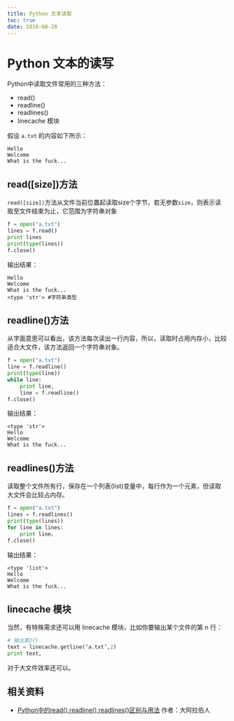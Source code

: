 ```yaml
---
title: Python 文本读取
toc: true
date: 2018-08-28
---
```

# Python 文本的读写

Python中读取文件常用的三种方法：

- read()
- readline()
- readlines()
- linecache 模块

假设 `a.txt` 的内容如下所示：

```
Hello
Welcome
What is the fuck...
```

## read([size])方法

`read([size])`方法从文件当前位置起读取size个字节，若无参数`size`，则表示读取至文件结束为止，它范围为字符串对象

```python
f = open("a.txt")
lines = f.read()
print lines
print(type(lines))
f.close()
```

输出结果：

```
Hello
Welcome
What is the fuck...
<type 'str'> #字符串类型
```

## readline()方法

从字面意思可以看出，该方法每次读出一行内容，所以，读取时占用内存小，比较适合大文件，该方法返回一个字符串对象。

```python
f = open("a.txt")
line = f.readline()
print(type(line))
while line:
    print line,
    line = f.readline()
f.close()
```

输出结果：

```
<type 'str'>
Hello
Welcome
What is the fuck...
```

## readlines()方法

读取整个文件所有行，保存在一个列表(list)变量中，每行作为一个元素，但读取大文件会比较占内存。

```python
f = open("a.txt")
lines = f.readlines()
print(type(lines))
for line in lines:
    print line，
f.close()
```

输出结果：

```
<type 'list'>
Hello
Welcome
What is the fuck...
```

## linecache 模块

当然，有特殊需求还可以用 linecache 模块，比如你要输出某个文件的第 n 行：

```python
# 输出第2行
text = linecache.getline(‘a.txt’,2)
print text,
```

对于大文件效率还可以。



## 相关资料

- [Python中的read(),readline(),readlines()区别与用法](https://www.jianshu.com/p/a672f39287c4) 作者：大阿拉伯人
